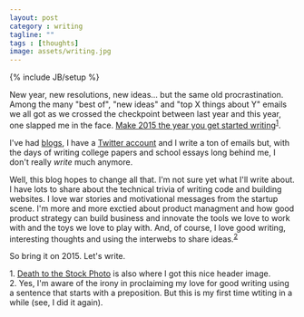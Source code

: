 ```yaml
---
layout: post
category : writing
tagline: ""
tags : [thoughts]
image: assets/writing.jpg
---
```

{% include JB/setup %}

New year, new resolutions, new ideas... but the same old procrastination.
Among the many "best of", "new ideas" and "top X things about Y" emails we all got as we crossed the checkpoint between last year and this year, one slapped me in the face. 
[Make 2015 the year you get started writing](https://medium.com/medium-writing-prompts/what-prepares-you-for-the-day-569939b9525e)<sup>[1](#footnote-1)</sup>.

I've had [blogs](http://doubtfulsound.blogspot.ie/), I have a [Twitter account](http://twitter.com/lukeinusa) and I write a ton of emails but, with the days of writing college papers and school essays long behind me, I don't really *write* much anymore.

Well, this blog hopes to change all that. 
I'm not sure yet what I'll write about. 
I have lots to share about the technical trivia of writing code and building websites. 
I love war stories and motivational messages from the startup scene. 
I'm more and more exctied about product managment and how good product strategy can build business and innovate the tools we love to work with and the toys we love to play with.
And, of course, I love good writing, interesting thoughts and using the interwebs to share ideas.<sup>[2](#footnote-2)</sup>

So bring it on 2015. Let's write.

<a name="footnote-1"></a><span class="footnote">1. [Death to the Stock Photo](http://deathtothestockphoto.com/) is also where I got this nice header image.</span><br/>
<a name="footnote-2"></a><span class="footnote">2. Yes, I'm aware of the irony in proclaiming my love for good writing using a sentence that starts with a preposition. But this is my first time wtiting in a while (see, I did it again).</span>
